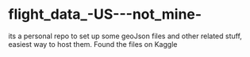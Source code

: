 # flight_data_-US---not_mine-
its a personal repo to set up some geoJson files and other related stuff, easiest way to host them. Found the files on Kaggle
